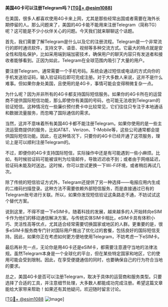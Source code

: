 **美国4G卡可以注册Telegram吗？[[TG💪+ @esim1088](https://t.me/s/esim1088)]**

在美国，很多人都喜欢使用4G卡来上网，尤其是那些经常出国或者需要在海外长期停留的人。那么问题来了，美国的4G卡能不能用来注册Telegram（简称TG）呢？这可能是不少小伙伴关心的问题。今天我们就来聊聊这个话题。

首先，我们需要了解Telegram是什么以及它的注册流程。Telegram是一个非常流行的即时通讯软件，支持文字、语音、视频等多种交流方式。它最大的特点就是安全性和隐私保护，比如采用端到端加密技术，确保用户的聊天内容只有发送者和接收者能够看到。正因为如此，Telegram在全球范围内吸引了大量的用户。

要注册Telegram，通常需要一个手机号码。系统会通过短信或电话的方式向你的手机发送验证码，输入验证码后即可完成注册。对于大多数人来说，这并不是什么难事。但如果你身处美国，且使用的是4G卡，事情可能会变得稍微复杂一点。

为什么呢？因为并非所有的4G卡都支持国际短信服务。如果你的4G卡所在的运营商不提供国际短信功能，那么即使你有美国的号码，也可能无法收到Telegram的验证短信。这种情况在一些廉价预付费卡中比较常见，它们往往只专注于本地通话和数据流量服务，而忽略了国际通信的需求。

当然，这并不意味着所有美国4G卡都不能注册Telegram。如果你使用的是一些主流运营商提供的服务，比如AT&T、Verizon、T-Mobile等，这些公司通常都会提供国际短信功能。因此，在这种情况下，只要你的4G卡已经开通了这项服务，理论上是可以顺利注册Telegram的。

不过，即便你的4G卡支持国际短信，实际操作中还是有可能遇到一些小麻烦。比如，有时候验证码可能被误判为垃圾邮件，导致迟迟收不到；或者由于网络延迟，验证码未能及时送达。这时候，你可以尝试更换一下Wi-Fi环境，或者稍后再试几次。

除了传统的短信验证方式外，Telegram还提供了另一种选择——电报应用内生成的二维码扫描登录。这种方法不需要依赖外部短信服务，而是直接通过已有的Telegram账号进行关联。所以，如果你发现短信验证这条路走不通，不妨试试这个替代方案。

说到这里，不得不提一下eSIM卡。随着科技的发展，越来越多的人开始转向eSIM卡作为他们的移动通信解决方案。与传统实体SIM卡相比，eSIM卡具有体积小巧、灵活性高等优点，尤其适合经常需要切换国家或地区的人群。更重要的是，很多eSIM卡服务商专门针对国际用户推出了优化过的套餐，包括良好的国际短信支持。因此，如果你正在考虑如何更方便地使用Telegram，不妨考虑一下eSIM卡。

最后再补充一点，无论你是用4G卡还是eSIM卡，都需要注意遵守当地的法律法规。虽然Telegram本身是一个全球化的平台，但在某些特定国家和地区，它的使用可能会受到限制。因此，在享受便捷通信的同时，也要确保自己的行为符合当地的要求。

总之，美国4G卡是否可以注册Telegram，取决于具体的运营商和服务类型。只要选择了合适的工具，并注意细节处理，大多数人都能成功完成注册。希望这篇文章能给大家带来帮助！如果还有其他疑问，欢迎随时留言讨论。

[[TG💪+ @esim1088](https://t.me/s/esim1088) ![Image](https://i.postimg.cc/4NQfJmqS/Snipaste-2025-05-13-00-14-12.png)]